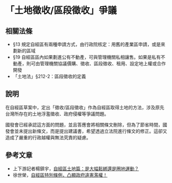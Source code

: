 # 「土地徵收/區段徵收」爭議

## 相關法條

* §13 規定自經區有兩種申請方式，由行政院核定：用舊的產業區申請，或是來劃新的區域
* §19 自經區區內如果劃進公有不動產，可與管理機關私相讓售。如果是私有不動產，則可由管理機關協議價購、徵收、區段徵收、租用、設定地上權或合作開發
* 「土地法」§212-2：區段徵收的定義

## 說明

在自經區草案中，定出「徵收/區段徵收」作為自經區取得土地的方法，涉及原先台灣所存在的土地浮濫徵收、政府侵權等爭議問題。

國發會已經承認這方面的問題，並且答應會將相關條文刪除，但為了節省時間，國發會並未提出新條文，而是提出建議書，希望透過立法院進行條文的修正。這卻又造成了嚴重的行政越權與無法究責的疑慮。

## 參考文章
* 上下游記者楊鎮宇，[自經區土地篇：是大幅鬆綁還是圈地運動？](http://www.newsmarket.com.tw/blog/48714/)
* 徐世榮，[自經區特別條例，凸顯政府違憲濫權！](http://musou.tw/focuses/79)